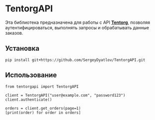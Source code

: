 # TentorgAPI

Эта библиотека предназначена для работы с API [**Tentorg**](https://trade.tentorg.ru/), позволяя аутентифицироваться, выполнять запросы и обрабатывать данные заказов.

## Установка
```
pip install git+https://github.com/SergeyDyatlov/TentorgAPI.git
```
## Использование
```
from tentorgapi import TentorgAPI

client = TentorgAPI("user@example.com", "password123")
client.authenticate()

orders = client.get_orders(page=1)
[print(order) for order in orders]
```
